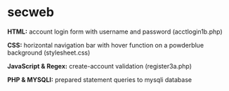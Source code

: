 # secweb

**HTML:** account login form with username and password (acctlogin1b.php)

**CSS:** horizontal navigation bar with hover function on a powderblue background (stylesheet.css)

**JavaScript & Regex:** create-account validation (register3a.php)

**PHP & MYSQLI:** prepared statement queries to mysqli database
